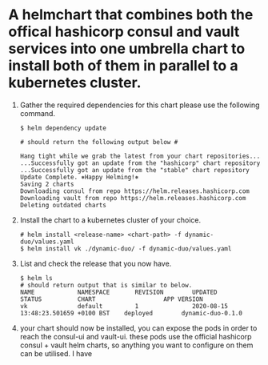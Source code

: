 # A helmchart that combines both the offical hashicorp consul and vault services into one umbrella chart to install both of them in parallel to a kubernetes cluster.


1) Gather the required dependencies for this chart please use the following command.

    ```
    $ helm dependency update

    # should return the following output below #

    Hang tight while we grab the latest from your chart repositories...
    ...Successfully got an update from the "hashicorp" chart repository
    ...Successfully got an update from the "stable" chart repository
    Update Complete. ⎈Happy Helming!⎈
    Saving 2 charts
    Downloading consul from repo https://helm.releases.hashicorp.com
    Downloading vault from repo https://helm.releases.hashicorp.com
    Deleting outdated charts
    ```

2) Install the chart to a kubernetes cluster of your choice.
    ```
    # helm install <release-name> <chart-path> -f dynamic-duo/values.yaml
    $ helm install vk ./dynamic-duo/ -f dynamic-duo/values.yaml
    ```

3) List and check the release that you now have.
   ```
   $ helm ls
   # should return output that is similar to below.
   NAME            NAMESPACE       REVISION        UPDATED                                 STATUS          CHART                   APP VERSION
   vk              default         1               2020-08-15 13:48:23.501659 +0100 BST    deployed        dynamic-duo-0.1.0 
   ```

4) your chart should now be installed, you can expose the pods in order to reach the consul-ui and vault-ui.
these pods use the official hashicorp consul + vault helm charts, so anything you want to configure on them can be utilised. I have 